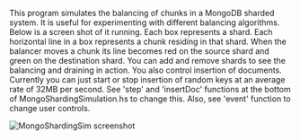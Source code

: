 This program simulates the balancing of chunks in a MongoDB sharded system. It is useful for experimenting with different balancing algorithms. Below is a screen shot of it running. Each box represents a shard. Each horizontal line in a box represents a chunk residing in that shard. When the balancer moves a chunk its line becomes red on the source shard and green on the destination shard. You can add and remove shards to see the balancing and draining in action. You also control insertion of documents. Currently you can just start or stop insertion of random keys at an average rate of 32MB per second. See 'step' and 'insertDoc' functions at the bottom of MongoShardingSimulation.hs to change this. Also, see 'event' function to change user controls.

![MongoShardingSim screenshot](doc/screenshot1.jpg)
